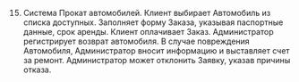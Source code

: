 15. Система Прокат автомобилей. Клиент выбирает Автомобиль из списка доступных.
    Заполняет форму Заказа, указывая паспортные данные, срок аренды. Клиент оплачивает
    Заказ. Администратор регистрирует возврат автомобиля. В случае повреждения
    Автомобиля, Администратор вносит информацию и выставляет счет за ремонт.
    Администратор может отклонить Заявку, указав причины отказа.